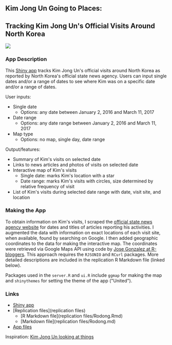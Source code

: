 ## Kim Jong Un Going to Places:
## Tracking Kim Jong Un's Official Visits Around North Korea

![](http://kimjongunlookingatthings.com/wp-content/uploads/2015/06/kim-jong-un-looking-at-cheese.jpg)

### App Description

This [Shiny app](https://kimswchi.shinyapps.io/kju_visits/) tracks Kim Jong Un's official visits around North Korea as reported by North Korea's official state news agency. Users can input single dates and/or a range of dates to see where Kim was on a specific date and/or a range of dates. 

User inputs:

  * Single date
    - Options: any date between January 2, 2016 and March 11, 2017
  * Date range
	  - Options: any date range between January 2, 2016 and March 11, 2017
  * Map type
	  - Options: no map, single day, date range
	
Output/features:

  * Summary of Kim's visits on selected date
  * Links to news articles and photos of visits on selected date
  * Interactive map of Kim's visits
    - Single date: marks Kim's location with a star
    - Date range: marks Kim's visits with circles, size determined by relative frequency of visit
  * List of Kim's visits during selected date range with date, visit site, and location

### Making the App

To obtain information on Kim's visits, I scraped the [official state news agency website](http://rodong.rep.kp/en/) for dates and titles of articles reporting his activities. I augmented the data with information on exact locations of each visit site, when available, found by searching on Google. I then added geographic coordinates to the data for making the interactive map. The coordinates were retrieved via Google Maps API using code by [Jose Gonzalez at R-bloggers](https://www.r-bloggers.com/using-google-maps-api-and-r/). This approach requires the `RJSONIO` and `RCurl` packages. More detailed descriptions are included in the replication R Markdown file (linked below).

Packages used in the `server.R` and `ui.R` include `ggmap` for making the map and `shinythemes` for setting the theme of the app ("United").

### Links

  * [Shiny app](https://kimswchi.shinyapps.io/kju_visits/)
  * [Replication files](replication files)
    - [R Markdown file](replication files/Rodong.Rmd)
    - [Markdown file](replication files/Rodong.md)
  * [App files](kju_visits) 
  
Inspiration: [Kim Jong Un looking at things](http://kimjongunlookingatthings.tumblr.com/)
